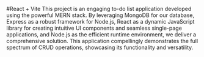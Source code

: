 #React + Vite
This project is an engaging to-do list application developed using the powerful MERN stack. By leveraging MongoDB for our database, Express as a robust framework for Node.js, React as a dynamic JavaScript library for creating intuitive UI components and seamless single-page applications, and Node.js as the efficient runtime environment, we deliver a comprehensive solution. This application compellingly demonstrates the full spectrum of CRUD operations, showcasing its functionality and versatility.

